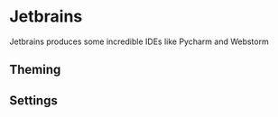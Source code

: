 # Jetbrains

Jetbrains produces some incredible IDEs like Pycharm and Webstorm


## Theming


## Settings

